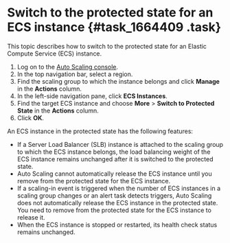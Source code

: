 # Switch to the protected state for an ECS instance {#task_1664409 .task}

This topic describes how to switch to the protected state for an Elastic Compute Service \(ECS\) instance.

1.  Log on to the [Auto Scaling console](https://partners-intl.console.aliyun.com/#/ess).
2.  In the top navigation bar, select a region.
3.  Find the scaling group to which the instance belongs and click **Manage** in the **Actions** column.
4.  In the left-side navigation pane, click **ECS Instances**.
5.  Find the target ECS instance and choose **More** \> **Switch to Protected State** in the **Actions** column.
6.  Click **OK**.

An ECS instance in the protected state has the following features:

-   If a Server Load Balancer \(SLB\) instance is attached to the scaling group to which the ECS instance belongs, the load balancing weight of the ECS instance remains unchanged after it is switched to the protected state.
-   Auto Scaling cannot automatically release the ECS instance until you remove from the protected state for the ECS instance.
-   If a scaling-in event is triggered when the number of ECS instances in a scaling group changes or an alert task detects triggers, Auto Scaling does not automatically release the ECS instance in the protected state. You need to remove from the protected state for the ECS instance to release it.
-   When the ECS instance is stopped or restarted, its health check status remains unchanged.


